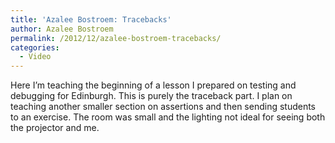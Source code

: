 ```yaml
---
title: 'Azalee Bostroem: Tracebacks'
author: Azalee Bostroem
permalink: /2012/12/azalee-bostroem-tracebacks/
categories:
  - Video
---
```

Here I&#8217;m teaching the beginning of a lesson I prepared on testing and debugging for Edinburgh. This is purely the traceback part. I plan on teaching another smaller section on assertions and then sending students to an exercise. The room was small and the lighting not ideal for seeing both the projector and me.
